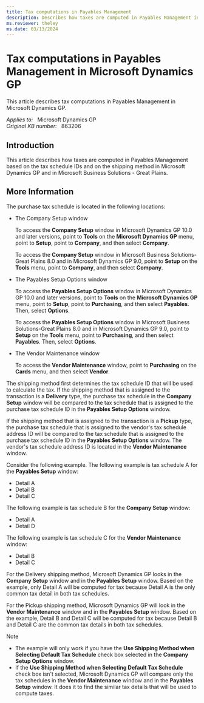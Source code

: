 ```yaml
---
title: Tax computations in Payables Management
description: Describes how taxes are computed in Payables Management in Microsoft Dynamics GP  based on the tax schedule IDs and the shipping method.
ms.reviewer: theley
ms.date: 03/13/2024
---
```

# Tax computations in Payables Management in Microsoft Dynamics GP

This article describes tax computations in Payables Management in Microsoft Dynamics GP.

_Applies to:_ &nbsp; Microsoft Dynamics GP  
_Original KB number:_ &nbsp; 863206

## Introduction

This article describes how taxes are computed in Payables Management based on the tax schedule IDs and on the shipping method in Microsoft Dynamics GP and in Microsoft Business Solutions - Great Plains.

## More Information

The purchase tax schedule is located in the following locations:

- The Company Setup window

    To access the **Company Setup**  window in Microsoft Dynamics GP 10.0 and later versions, point to **Tools** on the **Microsoft Dynamics GP** menu, point to **Setup**, point to **Company**, and then select **Company**.

    To access the **Company Setup** window in Microsoft Business Solutions-Great Plains 8.0 and in Microsoft Dynamics GP 9.0, point to **Setup** on the **Tools** menu, point to **Company**, and then select **Company**.

- The Payables Setup Options window

    To access the **Payables Setup Options**  window in Microsoft Dynamics GP 10.0 and later versions, point to **Tools** on the **Microsoft Dynamics GP** menu, point to **Setup**, point to **Purchasing**, and then select **Payables**. Then, select **Options**.

    To access the **Payables Setup Options** window in Microsoft Business Solutions-Great Plains 8.0 and in Microsoft Dynamics GP 9.0, point to **Setup** on the **Tools** menu, point to **Purchasing**, and then select **Payables**. Then, select **Options**.

- The Vendor Maintenance window

    To access the **Vendor Maintenance** window, point to **Purchasing** on the **Cards** menu, and then select **Vendor**.

The shipping method first determines the tax schedule ID that will be used to calculate the tax. If the shipping method that is assigned to the transaction is a **Delivery** type, the purchase tax schedule in the **Company Setup** window will be compared to the tax schedule that is assigned to the purchase tax schedule ID in the **Payables Setup Options** window.

If the shipping method that is assigned to the transaction is a **Pickup** type, the purchase tax schedule that is assigned to the vendor's tax schedule address ID will be compared to the tax schedule that is assigned to the purchase tax schedule ID in the **Payables Setup Options** window. The vendor's tax schedule address ID is located in the **Vendor Maintenance** window.

Consider the following example. The following example is tax schedule A for the **Payables Setup** window:

- Detail A
- Detail B
- Detail C

The following example is tax schedule B for the **Company Setup** window:

- Detail A
- Detail D

The following example is tax schedule C for the **Vendor Maintenance** window:

- Detail B
- Detail C

For the Delivery shipping method, Microsoft Dynamics GP looks in the **Company Setup** window and in the **Payables Setup** window. Based on the example, only Detail A will be computed for tax because Detail A is the only common tax detail in both tax schedules.

For the Pickup shipping method, Microsoft Dynamics GP will look in the **Vendor Maintenance** window and in the **Payables Setup** window. Based on the example, Detail B and Detail C will be computed for tax because Detail B and Detail C are the common tax details in both tax schedules.

> [!NOTE]
>
> - The example will only work if you have the **Use Shipping Method when Selecting Default Tax Schedule** check box selected in the **Company Setup Options** window.
> - If the **Use Shipping Method when Selecting Default Tax Schedule** check box isn't selected, Microsoft Dynamics GP will compare only the tax schedules in the **Vendor Maintenance** window and in the **Payables Setup** window. It does it to find the similar tax details that will be used to compute taxes.
